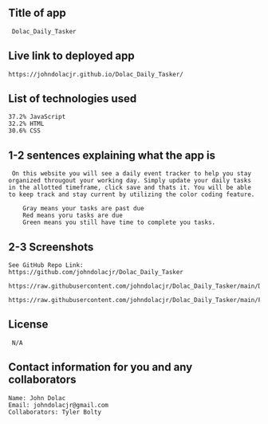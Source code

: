 ## Title of app
     Dolac_Daily_Tasker

## Live link to deployed app
    https://johndolacjr.github.io/Dolac_Daily_Tasker/

## List of technologies used
    37.2% JavaScript
    32.2% HTML
    30.6% CSS

## 1-2 sentences explaining what the app is
     On this website you will see a daily event tracker to help you stay organized througout your working day. Simply update your daily tasks in the allotted timeframe, click save and thats it. You will be able to keep track and stay current by utilizing the color coding feature. 

        Gray means your tasks are past due
        Red means yoru tasks are due
        Green means you still have time to complete you tasks. 
        
## 2-3 Screenshots
    See GitHub Repo Link: https://github.com/johndolacjr/Dolac_Daily_Tasker
     https://raw.githubusercontent.com/johndolacjr/Dolac_Daily_Tasker/main/Daily_Tasker_Img.png
     https://raw.githubusercontent.com/johndolacjr/Dolac_Daily_Tasker/main/Future_Daily_Tasker_Img.png

## License
     N/A

## Contact information for you and any collaborators
    Name: John Dolac
    Email: johndolacjr@gmail.com
    Collaborators: Tyler Bolty

